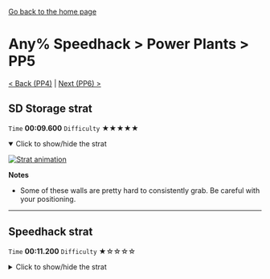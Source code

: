 [Go back to the home page](https://github.com/Doublevil/scbspeedrun)

# Any% Speedhack > Power Plants > PP5

[< Back (PP4)](https://github.com/Doublevil/scbspeedrun/blob/main/levels/any_sh/pp/PP4.md) | [Next (PP6) >](https://github.com/Doublevil/scbspeedrun/blob/main/levels/any_sh/pp/PP6.md)

## SD Storage strat

`Time` **00:09.600** `Difficulty` ★★★★★
<details open>
  <summary>Click to show/hide the strat</summary>

  [![Strat animation](https://github.com/Doublevil/scbspeedrun/blob/main/media/levels/pp/PP5_SDStorage.webp)](https://github.com/Doublevil/scbspeedrun/blob/main/media/levels/pp/PP5_SDStorage.mp4?raw=true)

  **Notes**
  - Some of these walls are pretty hard to consistently grab. Be careful with your positioning.
</details>

---
## Speedhack strat

`Time` **00:11.200** `Difficulty` ★☆☆☆☆
<details>
  <summary>Click to show/hide the strat</summary>

  [![Strat animation](https://github.com/Doublevil/scbspeedrun/blob/main/media/levels/pp/PP5_S_Strat.webp)](https://github.com/Doublevil/scbspeedrun/blob/main/media/levels/pp/PP5_S_Strat.mp4?raw=true)
</details>
